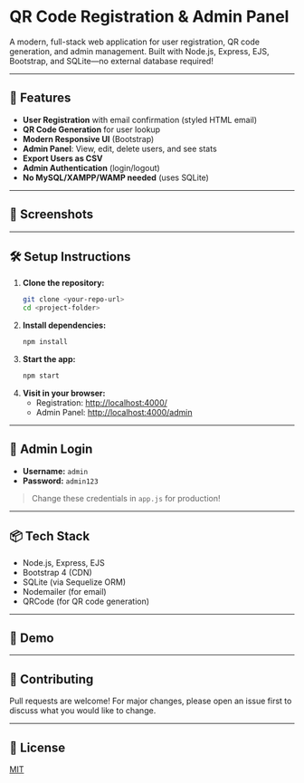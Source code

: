 # QR Code Registration & Admin Panel

A modern, full-stack web application for user registration, QR code generation, and admin management. Built with Node.js, Express, EJS, Bootstrap, and SQLite—no external database required!

---

## 🚀 Features
- **User Registration** with email confirmation (styled HTML email)
- **QR Code Generation** for user lookup
- **Modern Responsive UI** (Bootstrap)
- **Admin Panel**: View, edit, delete users, and see stats
- **Export Users as CSV**
- **Admin Authentication** (login/logout)
- **No MySQL/XAMPP/WAMP needed** (uses SQLite)

---

## 📸 Screenshots
<!-- Add screenshots here -->

---

## 🛠️ Setup Instructions

1. **Clone the repository:**
   ```bash
   git clone <your-repo-url>
   cd <project-folder>
   ```
2. **Install dependencies:**
   ```bash
   npm install
   ```
3. **Start the app:**
   ```bash
   npm start
   ```
4. **Visit in your browser:**
   - Registration: [http://localhost:4000/](http://localhost:4000/)
   - Admin Panel: [http://localhost:4000/admin](http://localhost:4000/admin)

---

## 🔑 Admin Login
- **Username:** `admin`
- **Password:** `admin123`

> Change these credentials in `app.js` for production!

---

## 📦 Tech Stack
- Node.js, Express, EJS
- Bootstrap 4 (CDN)
- SQLite (via Sequelize ORM)
- Nodemailer (for email)
- QRCode (for QR code generation)

---

## 🌟 Demo
<!-- Add your live demo link here if deployed -->

---

## 🤝 Contributing
Pull requests are welcome! For major changes, please open an issue first to discuss what you would like to change.

---

## 📄 License
[MIT](LICENSE) 